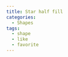 ```yaml
---
title: Star half fill
categories:
  - Shapes
tags:
  - shape
  - like
  - favorite
---
```

